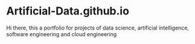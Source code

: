 # Artificial-Data.github.io
Hi there, this a portfolio for projects of data science, artificial intelligence, software engineering and cloud engineering
